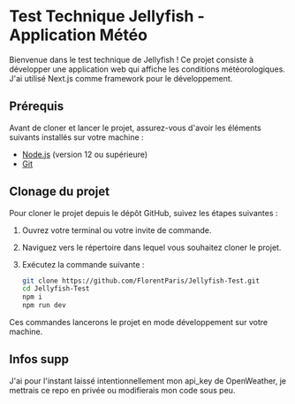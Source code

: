 # Test Technique Jellyfish - Application Météo

Bienvenue dans le test technique de Jellyfish ! Ce projet consiste à développer une application web qui affiche les conditions météorologiques. J'ai utilisé Next.js comme framework pour le développement.

## Prérequis

Avant de cloner et lancer le projet, assurez-vous d'avoir les éléments suivants installés sur votre machine :

- [Node.js](https://nodejs.org) (version 12 ou supérieure)
- [Git](https://git-scm.com)

## Clonage du projet

Pour cloner le projet depuis le dépôt GitHub, suivez les étapes suivantes :

1. Ouvrez votre terminal ou votre invite de commande.
2. Naviguez vers le répertoire dans lequel vous souhaitez cloner le projet.
3. Exécutez la commande suivante :

   ```bash
   git clone https://github.com/FlorentParis/Jellyfish-Test.git
   cd Jellyfish-Test
   npm i
   npm run dev

Ces commandes lancerons le projet en mode développement sur votre machine.

## Infos supp

J'ai pour l'instant laissé intentionnellement mon api_key de OpenWeather, je mettrais ce repo en privée ou modifierais mon code sous peu. 
